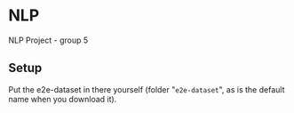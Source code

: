 # NLP
NLP Project - group 5

## Setup
Put the e2e-dataset in there yourself (folder "``e2e-dataset``", as is the default name when you download it).
